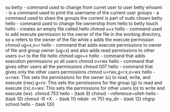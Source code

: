 su betty - command used to change from curret user to user betty
whoami - is a command used to print the username of the current user
groups - a command used to shwo the groups the current is part of
sudo chown betty hello - command used to change file ownership from hello to betty
touch hello - creates an empty file called hello
chmod u+x hello - command used to add execute permission to the owner of the file in the working directory, so u refers to the owner of the file while x adds the execute permission
chmod ug+x,o+r hello - command that adds execute permissions to owner of file and group owner (ug+x) and also adds read permissions to other users o+r to the file hello
chmod ugo+x hello - command that adds execution permissions yo all users
chmod o+rwx hello - command that gives other users all the permissions
chmod 007 hello - command that gives only the other users permissions
chmod u=rwx,g=rx,o=wx hello - u=rwx: This sets the permissions for the owner (u) to read, write, and execute (rwx).g=rx: This sets the permissions for the group (g) to read and execute (rx).o=wx: This sets the permissions for other users (o) to write and execute (wx).
chmod 753 hello - (task 9)
chmod --reference=olleh hello - (task 10)
chmod -R +X . - (task 11)
mkdir -m 751 my_dir - (task 12)
chgrp school hello - (task 13)) 
